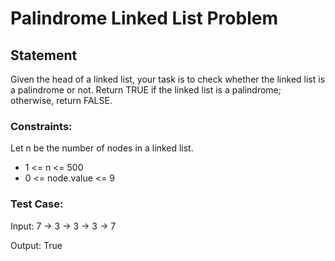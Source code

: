 # Palindrome Linked List Problem

## Statement
Given the head of a linked list, your task is to check whether the linked list is a palindrome or not.
Return TRUE if the linked list is a palindrome; otherwise, return FALSE.

### Constraints:
Let n be the number of nodes in a linked list.
- 1 <= n <= 500
- 0 <= node.value <= 9

### Test Case:
Input:
7 → 3 → 3 → 3 → 7

Output: 
True
